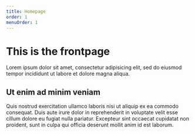```yaml
---
title: Homepage
order: 1
menuOrder: 1
---
```


# This is the frontpage

Lorem ipsum dolor sit amet, consectetur adipisicing elit, sed do eiusmod tempor incididunt ut labore et dolore magna aliqua.

## Ut enim ad minim veniam

Quis nostrud exercitation ullamco laboris nisi ut aliquip ex ea commodo consequat. Duis aute irure dolor in reprehenderit in voluptate velit esse cillum dolore eu fugiat nulla pariatur. Excepteur sint occaecat cupidatat non proident, sunt in culpa qui officia deserunt mollit anim id est laborum.
